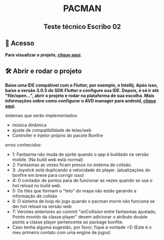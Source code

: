 <h1 align="center"> PACMAN </h1>
<h2 align="center">  Teste técnico Escribo 02 </h2>


## 📁 Acesso

**Para visualizar o projeto, [clique aqui](https://github.com/wyzzec/teste_tecnico_escribo_02).**

## 🛠️ Abrir e rodar o projeto

**Baixe uma IDE compátivel com o Flutter, por exemplo, o Intellij. Após isso, baixe a versão 3.0.5 do SDK Flutter e configure sua IDE. Depois, é só ir até "file/open...", abrir o projeto e rodar na plataforma de sua escolha. Mais informações sobre como configurar o AVD manager para android, [clique aqui](https://www.treinaweb.com.br/blog/configurando-ambiente-de-desenvolvimento-flutter).**

sistemas que serão implementados: 
- música dinâmica 
- ajuste de compatibilidade de telas/web
- Controller e injetor próprio do pacote Bonfire

erros conhecidos:

- 1: Fantasma não muda de sprite quando o app é buildado na versão mobile. (Na build web está normal)
- 2: Fantasmas as vezes ficam presos no sistema de colisão.
- 3: Joystick está duplicando a velocidade do player. (atualizações do bonfire em breve para corrigir isso)
- 4: O contador de pontos para de funcionar as vezes quando se usa o hot reload no build web.
- 5: Os tiles que formam o "teto" do mapa não estão gerando a informação de colisão
- 6: O sistema de loop do jogo quando o pacman morre não funciona se der hot reload na versão web
- 7: Versões anteriores ao commit "onCollision entre fantasmas ajustado, Points movido da classe player" devem adicionar o atributo double points a classe player pertencente ao package bonfite.
- Caso tenha alguma sugestão, por favor, fique a vontade =D (Este é o meu primeiro contato com uma engine de jogos)
